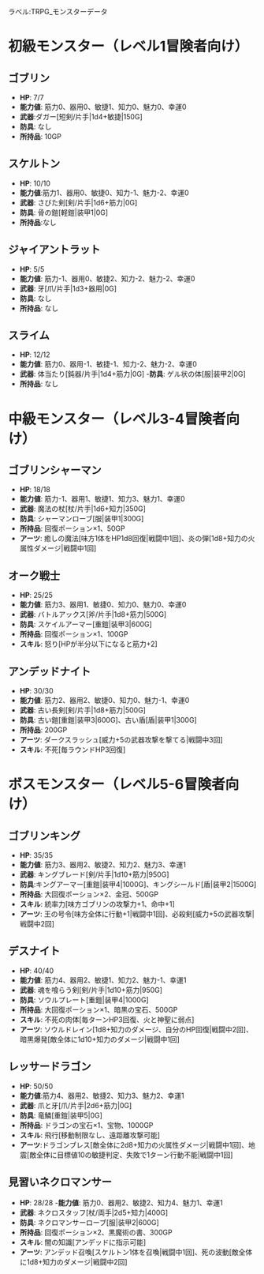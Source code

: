 ラベル:TRPG_モンスターデータ
# 初級モンスター（レベル1冒険者向け）
## ゴブリン
- **HP**: 7/7
- **能力値**: 筋力0、器用0、敏捷1、知力0、魅力0、幸運0
- **武器**:ダガー[短剣/片手|1d4+敏捷|150G]
- **防具**: なし
- **所持品**: 10GP

## スケルトン
- **HP**: 10/10
- **能力値**:筋力1、器用0、敏捷0、知力-1、魅力-2、幸運0
- **武器**: さびた剣[剣/片手|1d6+筋力|0G]
- **防具**: 骨の鎧[軽鎧|装甲1|0G]
- **所持品**:なし

## ジャイアントラット
- **HP**: 5/5
- **能力値**: 筋力-1、器用0、敏捷2、知力-2、魅力-2、幸運0
- **武器**: 牙[爪/片手|1d3+器用|0G]
- **防具**: なし
- **所持品**: なし

## スライム
- **HP**: 12/12
- **能力値**: 筋力0、器用-1、敏捷-1、知力-2、魅力-2、幸運0
- **武器**: 体当たり[鈍器/片手|1d4+筋力|0G]
-**防具**: ゲル状の体[服|装甲2|0G]
- **所持品**: なし

# 中級モンスター（レベル3-4冒険者向け）

## ゴブリンシャーマン
- **HP**: 18/18
- **能力値**: 筋力-1、器用1、敏捷1、知力3、魅力1、幸運0
- **武器**: 魔法の杖[杖/片手|1d6+知力|350G]
- **防具**: シャーマンローブ[服|装甲1|300G]
- **所持品**: 回復ポーション×1、50GP
- **アーツ**: 癒しの魔法[味方1体をHP1d8回復|戦闘中1回]、炎の弾[1d8+知力の火属性ダメージ|戦闘中1回]

## オーク戦士
- **HP**: 25/25
- **能力値**: 筋力3、器用1、敏捷0、知力0、魅力0、幸運0
- **武器**: バトルアックス[斧/片手|1d8+筋力|500G]
- **防具**: スケイルアーマー[重鎧|装甲3|600G]
- **所持品**: 回復ポーション×1、100GP
- **スキル**: 怒り[HPが半分以下になると筋力+2]

## アンデッドナイト
- **HP**: 30/30
- **能力値**: 筋力2、器用2、敏捷0、知力0、魅力-1、幸運0
- **武器**: 古い長剣[剣/片手|1d8+筋力|500G]
- **防具**: 古い鎧[重鎧|装甲3|600G]、古い盾[盾|装甲1|300G]
- **所持品**: 200GP
- **アーツ**: ダークスラッシュ[威力+5の武器攻撃を撃てる|戦闘中3回]
- **スキル**: 不死[毎ラウンドHP3回復]

# ボスモンスター（レベル5-6冒険者向け）

## ゴブリンキング
- **HP**: 35/35
- **能力値**: 筋力3、器用2、敏捷2、知力2、魅力3、幸運1
- **武器**: キングブレード[剣/片手|1d10+筋力|950G]
- **防具**:キングアーマー[重鎧|装甲4|1000G]、キングシールド[盾|装甲2|1500G]
- **所持品**: 大回復ポーション×2、金冠、500GP
- **スキル**: 統率力[味方ゴブリンの攻撃力+1、命中+1]
- **アーツ**: 王の号令[味方全体に行動+1|戦闘中1回]、必殺剣[威力+5の武器攻撃|戦闘中2回]

## デスナイト
- **HP**: 40/40
- **能力値**: 筋力4、器用2、敏捷1、知力2、魅力-1、幸運1
- **武器**: 魂を喰らう剣[剣/片手|1d10+筋力|950G]
- **防具**: ソウルプレート[重鎧|装甲4|1000G]
- **所持品**: 大回復ポーション×1、暗黒の宝石、500GP
- **スキル**: 不死の肉体[毎ターンHP3回復、火と神聖に弱点]
- **アーツ**: ソウルドレイン[1d8+知力のダメージ、自分のHP回復|戦闘中2回]、暗黒爆発[敵全体に1d10+知力のダメージ|戦闘中1回]

## レッサードラゴン
- **HP**: 50/50
- **能力値**:筋力4、器用2、敏捷2、知力3、魅力2、幸運1
- **武器**: 爪と牙[爪/片手|2d6+筋力|0G]
- **防具**: 竜鱗[重鎧|装甲5|0G]
- **所持品**: ドラゴンの宝石×1、宝物、1000GP
- **スキル**: 飛行[移動制限なし、遠距離攻撃可能]
- **アーツ**:ドラゴンブレス[敵全体に2d8+知力の火属性ダメージ|戦闘中1回]、地震[敵全体に目標値10の敏捷判定、失敗で1ターン行動不能|戦闘中1回]

## 見習いネクロマンサー
- **HP**: 28/28
-**能力値**: 筋力0、器用2、敏捷2、知力4、魅力1、幸運1
- **武器**: ネクロスタッフ[杖/両手|2d5+知力|400G]
- **防具**: ネクロマンサーローブ[服|装甲2|600G]
- **所持品**: 回復ポーション×2、黒魔術の書、300GP
- **スキル**: 闇の知識[アンデッドに指示可能]
- **アーツ**: アンデッド召喚[スケルトン1体を召喚|戦闘中1回]、死の波動[敵全体に1d8+知力のダメージ|戦闘中2回]
